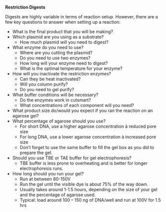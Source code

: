 ﻿
**Restriction Digests**

Digests are highly variable in terms of reaction setup. However, there are a few key questions to answer when setting up a reaction:

- What is the final product that you will be making?
- Which plasmid are you using as a substrate?
  - How much plasmid will you need to digest?
- What enzyme do you need to use?
  - Where are you cutting the plasmid?
  - Do you need to use two enzymes?
  - How long will your enzyme need to digest?
  - What is the optimal temperature for your enzyme?
- How will you inactivate the restriction enzymes?
  - Can they be heat inactivated?
  - Will you column purify?
  - Do you need to gel purify?
- What buffer conditions will be necessary?
  - Do the enzymes work in cutsmart?
  - What concentrations of each component will you need?
- What product size do/would you expect if you ran the reaction on an agarose gel?
- What percentage of agarose should you use?
  - For short DNA, use a higher agarose concentration à reduced pore size
  - For long DNA, use a lower agarose concentration à increased pore size 
  - Don’t forget to use the same buffer to fill the gel box as you did to prepare the gel. 
- Should you use TBE or TAE buffer for gel electrophoresis?
  - TBE buffer is less prone to overheating and is better for longer electrophoresis runs. 
- How long should you run your gel?
  - Run at between 80-150V
  - Run the gel until the visible dye is about 75% of the way down. 
  - Usually takes around 1-1.5 hours, depending on the size of your gel and the percentage of agarose used. 
  - Typical: load around 100 – 150 ng of DNA/well and run at 100V for 1.5 hrs 


